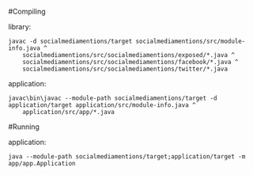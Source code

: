 #Compiling

library:

    javac -d socialmediamentions/target socialmediamentions/src/module-info.java ^
        socialmediamentions/src/socialmediamentions/exposed/*.java ^
        socialmediamentions/src/socialmediamentions/facebook/*.java ^
        socialmediamentions/src/socialmediamentions/twitter/*.java

application:

    javac\bin\javac --module-path socialmediamentions/target -d application/target application/src/module-info.java ^
        application/src/app/*.java

#Running

application:
    
    java --module-path socialmediamentions/target;application/target -m app/app.Application